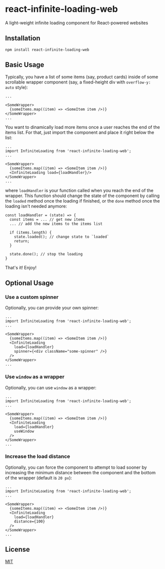 # react-infinite-loading-web
A light-weight infinite loading component for React-powered websites

## Installation

```
npm install react-infinite-loading-web
```

## Basic Usage

Typically, you have a list of some items (say, product cards) inside of some scrollable wrapper component (say, a fixed-height div with `overflow-y: auto` style):

```
...

<SomeWrapper>
  {someItems.map((item) => <SomeItem item />)}
</SomeWrapper>
...
```

You want to dinamically load more items once a user reaches the end of the items list. For that, just import the component and place it right below the list:

```
...
import InfiniteLoading from 'react-infinite-loading-web';
...

<SomeWrapper>
  {someItems.map((item) => <SomeItem item />)}
  <InfiniteLoading load={loadHandler}/>
</SomeWrapper>
...
```

where `loadHandler` is your function called when you reach the end of the wrapper. This function should change the state of the component by calling the `loaded` method once the loading if finished, or the `done` method once the loading isn't needed anymore:

```
const loadHandler = (state) => {
  const items = ... // get new items
  ... // add the new items to the items list

  if (items.length) {
    state.loaded(); // change state to `loaded`
    return;
  }

  state.done(); // stop the loading
}
```

That's it! Enjoy!

## Optional Usage

### Use a custom spinner

Optionally, you can provide your own spinner:

```
...
import InfiniteLoading from 'react-infinite-loading-web';
...

<SomeWrapper>
  {someItems.map((item) => <SomeItem item />)}
  <InfiniteLoading
    load={loadHandler}
    spinner={<div className="some-spinner" />}
  />
</SomeWrapper>
...
```

### Use `window` as a wrapper

Optionally, you can use `window` as a wrapper:

```
...
import InfiniteLoading from 'react-infinite-loading-web';
...

<SomeWrapper>
  {someItems.map((item) => <SomeItem item />)}
  <InfiniteLoading
    load={loadHandler}
    useWindow
  />
</SomeWrapper>
...
```

### Increase the load distance

Optionally, you can force the component to attempt to load sooner by increasing the minimum distance between the component and the bottom of the wrapper (default is `20 px`):

```
...
import InfiniteLoading from 'react-infinite-loading-web';
...

<SomeWrapper>
  {someItems.map((item) => <SomeItem item />)}
  <InfiniteLoading
    load={loadHandler}
    distance={100}
  />
</SomeWrapper>
...
```

## License

[MIT](https://opensource.org/licenses/MIT)

